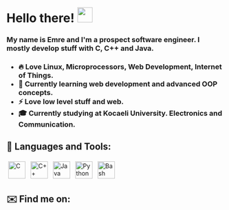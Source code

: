 # Hello there! <img src="https://raw.githubusercontent.com/MartinHeinz/MartinHeinz/master/wave.gif" width="35px">
<h3>My name is Emre and I'm a prospect software engineer. I mostly develop stuff with C, C++ and Java.</h3>
<h3>
  
* 🔥 Love Linux, Microprocessors, Web Development, Internet of Things.
* 🌱 Currently learning web development and advanced OOP concepts.
* ⚡ Love low level stuff and web.
* 🎓 Currently studying at Kocaeli University. Electronics and Communication.

</h3>


## 🧰 Languages and Tools:
<p align="left">
<img src="https://raw.githubusercontent.com/abranhe/programming-languages-logos/master/src/c/c_48x48.png" alt="C" height="40" style="vertical-align:top; margin:4px">
<img src="https://raw.githubusercontent.com/abranhe/programming-languages-logos/master/src/cpp/cpp_48x48.png" alt="C++" height="40" style="vertical-align:top; margin:4px">
<img src="https://raw.githubusercontent.com/abranhe/programming-languages-logos/master/src/java/java_48x48.png" alt="Java" height="40" style="vertical-align:top; margin:4px">
<img src="https://raw.githubusercontent.com/abranhe/programming-languages-logos/master/src/python/python_48x48.png" alt="Python" height="40" style="vertical-align:top; margin:4px">
<img src="https://e7.pngegg.com/pngimages/704/597/png-clipart-computer-icons-command-line-interface-linux-system-console-command-line-icon-miscellaneous-text-thumbnail.png" alt="Bash" height="40" style="vertical-align:top; margin:4px">
</p>

## ✉️ Find me on:
